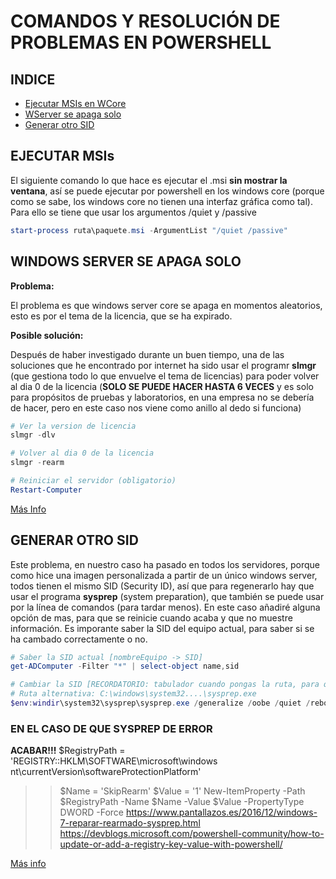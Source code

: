 # COMANDOS Y RESOLUCIÓN DE PROBLEMAS EN POWERSHELL

## INDICE
- [Ejecutar MSIs en WCore](#ejecutar-msis)
- [WServer se apaga solo](#windows-server-se-apaga-solo)
- [Generar otro SID](#generar-otro-sid)

## EJECUTAR MSIs

El siguiente comando lo que hace es ejecutar el .msi **sin mostrar la ventana**, así se puede ejecutar por powershell en los windows core (porque como se sabe, los windows core no tienen una interfaz gráfica como tal). Para ello se tiene que usar los argumentos /quiet y /passive

```powershell
start-process ruta\paquete.msi -ArgumentList "/quiet /passive"
```

## WINDOWS SERVER SE APAGA SOLO

**Problema:**

El problema es que windows server core se apaga en momentos aleatorios, esto es por el tema de la licencia, que se ha expirado. 

**Posible solución:**

Después de haber investigado durante un buen tiempo, una de las soluciones que he encontrado por internet ha sido usar el programr **slmgr** (que gestiona todo lo que envuelve el tema de licencias) para  poder volver al dia 0 de la licencia (**SOLO SE PUEDE HACER HASTA 6 VECES** y es solo para propósitos de pruebas y laboratorios, en una empresa no se debería de hacer, pero en este caso nos viene como anillo al dedo si funciona)

```powershell
# Ver la version de licencia
slmgr -dlv

# Volver al dia 0 de la licencia
slmgr -rearm

# Reiniciar el servidor (obligatorio)
Restart-Computer
```

[Más Info](https://mulcas.com/windows-server-shuts-down-unexpectedly/)

## GENERAR OTRO SID

Este problema, en nuestro caso ha pasado en todos los servidores, porque como hice una imagen personalizada a partir de un único windows server, todos tienen el mismo SID (Security ID), así que para regenerarlo hay que usar el programa **sysprep** (system preparation), que también se puede usar por la línea de comandos (para tardar menos). En este caso añadiré alguna opción de mas, para que se reinicie cuando acaba y que no muestre información.
Es imporante saber la SID del equipo actual, para saber si se ha cambado correctamente o no.

```powershell
# Saber la SID actual [nombreEquipo -> SID]
get-ADComputer -Filter "*" | select-object name,sid

# Cambiar la SID [RECORDATORIO: tabulador cuando pongas la ruta, para que se te autocomplete la variable de entorno y no de error]
# Ruta alternativa: C:\windows\system32....\sysprep.exe
$env:windir\system32\sysprep\sysprep.exe /generalize /oobe /quiet /reboot
```
### EN EL CASO DE QUE SYSPREP DE ERROR

**ACABAR!!!**
$RegistryPath = 'REGISTRY::HKLM\SOFTWARE\microsoft\windows nt\currentVersion\softwareProtectionPlatform'
>> $Name         = 'SkipRearm'
>> $Value        = '1'
>> New-ItemProperty -Path $RegistryPath -Name $Name -Value $Value -PropertyType DWORD -Force
https://www.pantallazos.es/2016/12/windows-7-reparar-rearmado-sysprep.html
https://devblogs.microsoft.com/powershell-community/how-to-update-or-add-a-registry-key-value-with-powershell/

[Más info](https://learn.microsoft.com/en-us/windows-hardware/manufacture/desktop/sysprep-command-line-options?view=windows-11)
